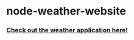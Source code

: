 # node-weather-website
### [Check out the weather application here!](https://shourya-weather-application.herokuapp.com/)
